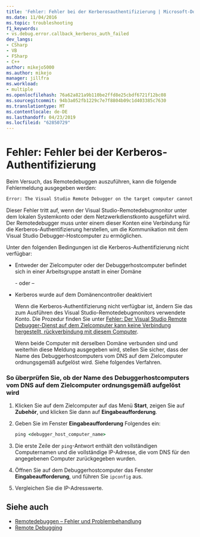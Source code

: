 ```yaml
---
title: 'Fehler: Fehler bei der Kerberosauthentifizierung | Microsoft-Dokumentation'
ms.date: 11/04/2016
ms.topic: troubleshooting
f1_keywords:
- vs.debug.error.callback_kerberos_auth_failed
dev_langs:
- CSharp
- VB
- FSharp
- C++
author: mikejo5000
ms.author: mikejo
manager: jillfra
ms.workload:
- multiple
ms.openlocfilehash: 76a62a821a9b110be2ffd8e25cbdf6721f12bc08
ms.sourcegitcommit: 94b3a052fb1229c7e7f8804b09c1d403385c7630
ms.translationtype: MT
ms.contentlocale: de-DE
ms.lasthandoff: 04/23/2019
ms.locfileid: "62850729"
---
```

# <a name="error-kerberos-authentication-failed"></a>Fehler: Fehler bei der Kerberos-Authentifizierung
Beim Versuch, das Remotedebuggen auszuführen, kann die folgende Fehlermeldung ausgegeben werden:

```cmd
Error: The Visual Studio Remote Debugger on the target computer cannot connect back to this computer. Kerberos authentication failed.
```

 Dieser Fehler tritt auf, wenn der Visual Studio-Remotedebugmonitor unter dem lokalen Systemkonto oder dem Netzwerkdienstkonto ausgeführt wird. Der Remotedebugger muss unter einem dieser Konten eine Verbindung für die Kerberos-Authentifizierung herstellen, um die Kommunikation mit dem Visual Studio Debugger-Hostcomputer zu ermöglichen.

 Unter den folgenden Bedingungen ist die Kerberos-Authentifizierung nicht verfügbar:

- Entweder der Zielcomputer oder der Debuggerhostcomputer befindet sich in einer Arbeitsgruppe anstatt in einer Domäne

   \- oder –

- Kerberos wurde auf dem Domänencontroller deaktiviert

  Wenn die Kerberos-Authentifizierung nicht verfügbar ist, ändern Sie das zum Ausführen des Visual Studio-Remotedebugmonitors verwendete Konto. Die Prozedur finden Sie unter [Fehler: Der Visual Studio Remote Debugger-Dienst auf dem Zielcomputer kann keine Verbindung hergestellt, rückverbindung mit diesem Computer](../debugger/error-the-visual-studio-remote-debugger-service-on-the-target-computer-cannot-connect-back-to-this-computer.md).

  Wenn beide Computer mit derselben Domäne verbunden sind und weiterhin diese Meldung ausgegeben wird, stellen Sie sicher, dass der Name des Debuggerhostcomputers vom DNS auf dem Zielcomputer ordnungsgemäß aufgelöst wird. Siehe folgendes Verfahren.

### <a name="to-verify-that-dns-on-the-target-computer-is-correctly-resolving-the-debugger-host-computer-name"></a>So überprüfen Sie, ob der Name des Debuggerhostcomputers vom DNS auf dem Zielcomputer ordnungsgemäß aufgelöst wird

1. Klicken Sie auf dem Zielcomputer auf das Menü **Start**, zeigen Sie auf **Zubehör**, und klicken Sie dann auf **Eingabeaufforderung**.

2. Geben Sie im Fenster **Eingabeaufforderung** Folgendes ein:

    ```cmd
    ping <debugger_host_computer_name>
    ```

3. Die erste Zeile der `ping`-Antwort enthält den vollständigen Computernamen und die vollständige IP-Adresse, die vom DNS für den angegebenen Computer zurückgegeben wurden.

4. Öffnen Sie auf dem Debuggerhostcomputer das Fenster **Eingabeaufforderung**, und führen Sie `ipconfig` aus.

5. Vergleichen Sie die IP-Adresswerte.

## <a name="see-also"></a>Siehe auch
- [Remotedebuggen – Fehler und Problembehandlung](../debugger/remote-debugging-errors-and-troubleshooting.md)
- [Remote Debugging](../debugger/remote-debugging.md)
